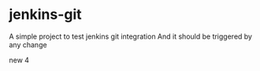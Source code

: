 # jenkins-git
A simple project to test jenkins git integration
And it should be triggered by any change

new 4
